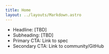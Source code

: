 ```yaml
---
title: Home
layout: ../layouts/Markdown.astro
---
```


- Headline: [TBD]
- Subheading: [TBD]
- Primary CTA: Link to spec
- Secondary CTA: Link to community/GitHub
